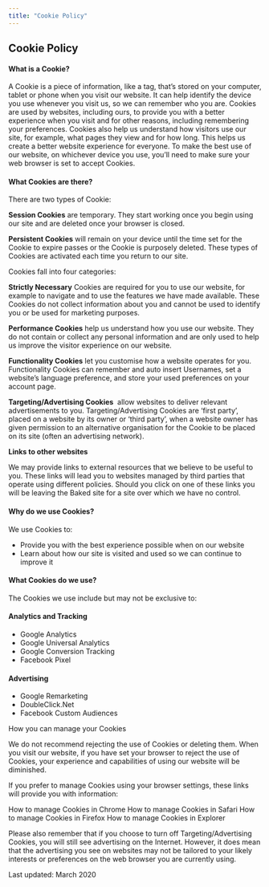```yaml
---
title: "Cookie Policy"
---
```


## Cookie Policy


#### What is a Cookie?

A Cookie is a piece of information, like a tag, that’s stored on your computer, tablet or phone when you visit our website. It can help identify the device you use whenever you visit us, so we can remember who you are. Cookies are used by websites, including ours, to provide you with a better experience when you visit and for other reasons, including remembering your preferences. Cookies also help us understand how visitors use our site, for example, what pages they view and for how long. This helps us create a better website experience for everyone. To make the best use of our website, on whichever device you use, you’ll need to make sure your web browser is set to accept Cookies.

#### What Cookies are there?

There are two types of Cookie:

**Session Cookies** are temporary. They start working once you begin using our site and are deleted once your browser is closed.

**Persistent Cookies** will remain on your device until the time set for the Cookie to expire passes or the Cookie is purposely deleted. These types of Cookies are activated each time you return to our site.

Cookies fall into four categories:

**Strictly Necessary** Cookies are required for you to use our website, for example to navigate and to use the features we have made available. These Cookies do not collect information about you and cannot be used to identify you or be used for marketing purposes.

**Performance Cookies** help us understand how you use our website. They do not contain or collect any personal information and are only used to help us improve the visitor experience on our website.

**Functionality Cookies** let you customise how a website operates for you. Functionality Cookies can remember and auto insert Usernames, set a website’s language preference, and store your used preferences on your account page.

**Targeting/Advertising Cookies**  allow websites to deliver relevant advertisements to you. Targeting/Advertising Cookies are ‘first party’, placed on a website by its owner or ‘third party’, when a website owner has given permission to an alternative organisation for the Cookie to be placed on its site (often an advertising network).

**Links to other websites**

We may provide links to external resources that we believe to be useful to you. These links will lead you to websites managed by third parties that operate using different policies. Should you click on one of these links you will be leaving the Baked site for a site over which we have no control.

#### Why do we use Cookies?

We use Cookies to:
* Provide you with the best experience possible when on our website
* Learn about how our site is visited and used so we can continue to improve it

#### What Cookies do we use?

The Cookies we use include but may not be exclusive to:

#### Analytics and Tracking
* Google Analytics
* Google Universal Analytics
* Google Conversion Tracking
* Facebook Pixel

#### Advertising
* Google Remarketing
* DoubleClick.Net
* Facebook Custom Audiences

How you can manage your Cookies

We do not recommend rejecting the use of Cookies or deleting them. When you visit our website, if you have set your browser to reject the use of Cookies, your experience and capabilities of using our website will be diminished.

If you prefer to manage Cookies using your browser settings, these links will provide you with information:

How to manage Cookies in Chrome
How to manage Cookies in Safari
How to manage Cookies in Firefox
How to manage Cookies in Explorer

Please also remember that if you choose to turn off Targeting/Advertising Cookies, you will still see advertising on the Internet. However, it does mean that the advertising you see on websites may not be tailored to your likely interests or preferences on the web browser you are currently using.

Last updated: March 2020
